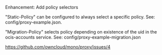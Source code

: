 Enhancement: Add policy selectors

"Static-Policy" can be configured to always select a specific policy.
See: config/proxy-example.json.

"Migration-Policy" selects policy depending on existence of the uid in the ocis-accounts service.
See: config/proxy-example-migration.json

https://github.com/owncloud/mono/proxy/issues/4

